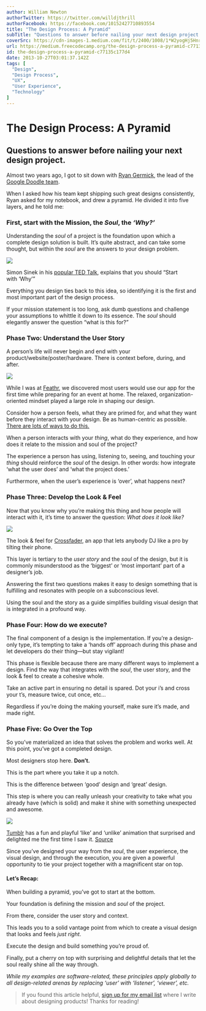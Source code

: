 ```yaml
---
author: William Newton
authorTwitter: https://twitter.com/willdjthrill
authorFacebook: https://facebook.com/10152427710893554
title: "The Design Process: A Pyramid"
subTitle: "Questions to answer before nailing your next design project."
coverSrc: https://cdn-images-1.medium.com/fit/t/2400/1008/1*W2yogHj5HnrVohsGo5dt9g.jpeg
url: https://medium.freecodecamp.org/the-design-process-a-pyramid-c77135c177d4
id: the-design-process-a-pyramid-c77135c177d4
date: 2013-10-27T03:01:37.142Z
tags: [
  "Design",
  "Design Process",
  "UX",
  "User Experience",
  "Technology"
]
---
```

# The Design Process: A Pyramid

## Questions to answer before nailing your next design project.

Almost two years ago, I got to sit down with [Ryan Germick](https://twitter.com/ryangermick), the lead of the [Google Doodle team](http://www.google.com/doodles/finder/2013/All%20doodles).

When I asked how his team kept shipping such great designs consistently, Ryan asked for my notebook, and drew a pyramid. He divided it into five layers, and he told me:

### First, start with the Mission, the _Soul_, the _‘Why?’_

Understanding the _soul_ of a project is the foundation upon which a complete design solution is built. It’s quite abstract, and can take some thought, but within the _soul_ are the answers to your design problem.



![](https://cdn-images-1.medium.com/max/1600/1*Ux9Y7-wW_Uv4OI5bxaYAMw.jpeg)

Simon Sinek in his [popular TED Talk](http://www.ted.com/talks/simon_sinek_how_great_leaders_inspire_action.html), explains that you should “Start with ‘Why’”



Everything you design ties back to this idea, so identifying it is the first and most important part of the design process.

If your mission statement is too long, ask dumb questions and challenge your assumptions to whittle it down to its essence. The _soul_ should elegantly answer the question “what is this for?”

### Phase Two: Understand the User Story

A person’s life will never begin and end with your product/website/poster/hardware. There is context before, during, and after.



![](https://cdn-images-1.medium.com/max/1600/1*hNwjm0dNozkQiehXb6GtBw.jpeg)

While I was at [Feathr](http://feathr.co/), we discovered most users would use our app for the first time while preparing for an event at home. The relaxed, organization-oriented mindset played a large role in shaping our design.



Consider how a person feels, what they are primed for, and what they want before they interact with your design. Be as human-centric as possible. [There are lots of ways to do this.](http://branch.com/b/ux-exercises-activities)

When a person interacts with your *thing*, what do they experience, and how does it relate to the mission and soul of the project?

The experience a person has using, listening to, seeing, and touching your *thing* should reinforce the _soul_ of the design. In other words: how integrate ‘what the user does’ and ‘what the project does.’

Furthermore, when the user’s experience is ‘over’, what happens next?

### **Phase Three: Develop the Look & Feel**

Now that you know why you’re making this thing and how people will interact with it, it’s time to answer the question: _What does it look like?_



![](https://cdn-images-1.medium.com/max/1600/1*X22is0p4UO0yvYKs_SozZw.jpeg)

The look & feel for [Crossfader](http://crossfader.fm/), an app that lets anybody DJ like a pro by tilting their phone.



This layer is tertiary to the _user story_ and the _soul_ of the design, but it is commonly misunderstood as the ‘biggest’ or ‘most important’ part of a designer’s job.

Answering the first two questions makes it easy to design something that is fulfilling and resonates with people on a subconscious level.

Using the soul and the story as a guide simplifies building visual design that is integrated in a profound way.

### Phase Four: How do we execute?

The final component of a design is the implementation. If you’re a design-only type, it’s tempting to take a ‘hands off’ approach during this phase and let developers do their thing—but stay vigilant!

This phase is flexible because there are many different ways to implement a design. Find the way that integrates with the _soul_, the user story, and the look & feel to create a cohesive whole.

Take an active part in ensuring no detail is spared. Dot your i’s and cross your t’s, measure twice, cut once, etc…

Regardless if you’re doing the making yourself, make sure it’s made, and made right.

### Phase Five: Go Over the Top

So you’ve materialized an idea that solves the problem and works well. At this point, you’ve got a completed design.

Most designers stop here. **Don’t.**

This is the part where you take it up a notch.

This is the difference between ‘good’ design and ‘great’ design.

This step is where you can really unleash your creativity to take what you already have (which is solid) and make it shine with something unexpected and awesome.



![](https://cdn-images-1.medium.com/max/1600/1*_rbsRnV5Yj3KbkiJWJ_rMQ.gif)

[Tumblr](http://tumblr.com/) has a fun and playful ‘like’ and ‘unlike’ animation that surprised and delighted me the first time I saw it. [Source](http://ui-animations.tumblr.com/)



Since you’ve designed your way from the _soul_, the user experience, the visual design, and through the execution, you are given a powerful opportunity to tie your project together with a magnificent star on top.

#### Let’s Recap:

When building a pyramid, you’ve got to start at the bottom.

Your foundation is defining the mission and _soul_ of the project.

From there, consider the user story and context.

This leads you to a solid vantage point from which to create a visual design that looks and feels _just right_.

Execute the design and build something you’re proud of.

Finally, put a cherry on top with surprising and delightful details that let the soul really shine all the way through.

_While my examples are software-related, these principles apply globally to all design-related arenas by replacing ‘user’ with ‘listener’, ‘viewer’, etc._

> If you found this article helpful, [sign up for my email list](http://dandnclothing.us4.list-manage.com/subscribe?u=4e5334f6a1925f07e1771b12f&id=3e6855a7bc) where I write about designing products! Thanks for reading!









